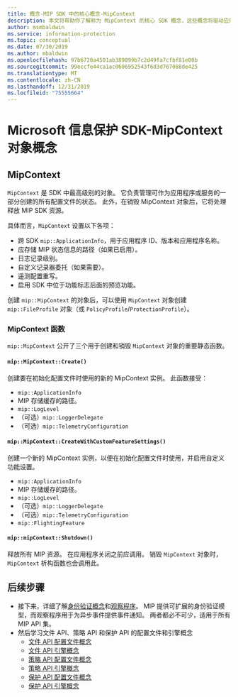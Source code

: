 ```yaml
---
title: 概念-MIP SDK 中的核心概念-MipContext
description: 本文将帮助你了解称为 MipContext 的核心 SDK 概念，这些概念将驱动应用程序初始化。
author: msmbaldwin
ms.service: information-protection
ms.topic: conceptual
ms.date: 07/30/2019
ms.author: mbaldwin
ms.openlocfilehash: 97b6720a4501ab389099b7c2d49fa7cfbf81e00b
ms.sourcegitcommit: 99eccfe44ca1ac0606952543f6d3d767088de425
ms.translationtype: MT
ms.contentlocale: zh-CN
ms.lasthandoff: 12/31/2019
ms.locfileid: "75555664"
---
```

# <a name="microsoft-information-protection-sdk---mipcontext-object-concepts"></a>Microsoft 信息保护 SDK-MipContext 对象概念

## <a name="mipcontext"></a>MipContext

`MipContext` 是 SDK 中最高级别的对象。 它负责管理可作为应用程序或服务的一部分创建的所有配置文件的状态。 此外，在销毁 MipContext 对象后，它将处理释放 MIP SDK 资源。

具体而言，`MipContext` 设置以下各项：

- 跨 SDK `mip::ApplicationInfo`，用于应用程序 ID、版本和应用程序名称。
- 应存储 MIP 状态信息的路径（如果已启用）。
- 日志记录级别。
- 自定义记录器委托（如果需要）。
- 遥测配置重写。
- 启用 SDK 中位于功能标志后面的预览功能。

创建 `mip::MipContext` 的对象后，可以使用 `MipContext` 对象创建 `mip::FileProfile` 对象（或 `PolicyProfile`/`ProtectionProfile`）。

### <a name="mipcontext-functions"></a>MipContext 函数

`mip::MipContext` 公开了三个用于创建和销毁 `MipContext` 对象的重要静态函数。

#### `mip::MipContext::Create()`

创建要在初始化配置文件时使用的新的 MipContext 实例。 此函数接受：

- `mip::ApplicationInfo`
- MIP 存储缓存的路径。
- `mip::LogLevel`
- （可选）`mip::LoggerDelegate`
- （可选）`mip::TelemetryConfiguration`

#### `mip::MipContext::CreateWithCustomFeatureSettings()`

创建一个新的 MipContext 实例，以便在初始化配置文件时使用，并启用自定义功能设置。

- `mip::ApplicationInfo`
- MIP 存储缓存的路径。
- `mip::LogLevel`
- （可选）`mip::LoggerDelegate`
- （可选）`mip::TelemetryConfiguration`
- `mip::FlightingFeature`

#### `mip::mipContext::Shutdown()`

释放所有 MIP 资源。 在应用程序关闭之前应调用。 销毁 `MipContext` 对象时，`MipContext` 析构函数也会调用此。

## <a name="next-steps"></a>后续步骤

- 接下来，详细了解[身份验证概念](concept-authentication-cpp.md)和[观察程序](concept-async-observers.md)。 MIP 提供可扩展的身份验证模型，而观察程序用于为异步事件提供事件通知。 两者都必不可少，适用于所有 MIP API 集。
- 然后学习文件 API、策略 API 和保护 API 的配置文件和引擎概念
  - [文件 API 配置文件概念](concept-profile-engine-file-profile-cpp.md)
  - [文件 API 引擎概念](concept-profile-engine-file-engine-cpp.md)
  - [策略 API 配置文件概念](concept-profile-engine-file-profile-cpp.md)
  - [策略 API 引擎概念](concept-profile-engine-file-engine-cpp.md)
  - [保护 API 配置文件概念](concept-profile-engine-file-profile-cpp.md)
  - [保护 API 引擎概念](concept-profile-engine-file-engine-cpp.md)
